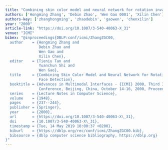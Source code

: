 ```yaml
---
title: "Combining skin color model and neural network for rotation invariant face detection"
authors: ['Hongming Zhang', 'Debin Zhao', 'Wen Gao 0001', 'Xilin Chen']
authors-key: ['zhanghongming', 'zhaodebin', 'gaowen', 'chenxilin']
year: "2000"
article-link: "https://doi.org/10.1007/3-540-40063-X_31"
venue: "ICMI"
bibex: "@inproceedings{DBLP:conf/icmi/ZhangZGC00,
  author    = {Hongming Zhang and
               Debin Zhao and
               Wen Gao and
               Xilin Chen},
  editor    = {Tieniu Tan and
               Yuanchun Shi and
               Wen Gao},
  title     = {Combining Skin Color Model and Neural Network for Rotation Invariant
               Face Detection},
  booktitle = {Advances in Multimodal Interfaces - {ICMI} 2000, Third International
               Conference, Beijing, China, October 14-16, 2000, Proceedings},
  series    = {Lecture Notes in Computer Science},
  volume    = {1948},
  pages     = {237--244},
  publisher = {Springer},
  year      = {2000},
  url       = {https://doi.org/10.1007/3-540-40063-X\_31},
  doi       = {10.1007/3-540-40063-X\_31},
  timestamp = {Tue, 14 May 2019 10:00:37 +0200},
  biburl    = {https://dblp.org/rec/conf/icmi/ZhangZGC00.bib},
  bibsource = {dblp computer science bibliography, https://dblp.org}
}"
---
```

